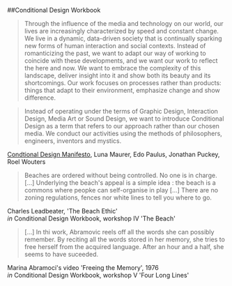 ##Conditional Design Workbook

>Through the influence of the media and technology on our world, our lives are increasingly characterized by speed and constant change. We live in a dynamic, data-driven society that is continually sparking new forms of human interaction and social contexts. Instead of romanticizing the past, we want to adapt our way of working to coincide with these developments, and we want our work to reflect the here and now. We want to embrace the complexity of this landscape, deliver insight into it and show both its beauty and its shortcomings.
>Our work focuses on processes rather than products: things that adapt to their environment, emphasize change and show difference.

>Instead of operating under the terms of Graphic Design, Interaction Design, Media Art or Sound Design, we want to introduce Conditional Design as a term that refers to our approach rather than our chosen media. We conduct our activities using the methods of philosophers, engineers, inventors and mystics.

[Condtional Design Manifesto](http://conditionaldesign.org/manifesto/), Luna Maurer, Edo Paulus, Jonathan Puckey, Roel Wouters


> Beaches are ordered without being controlled. No one is in charge. [...] Underlying the beach's appeal is a simple idea : the beach is a commons where peopke can self-organise in play [...] There are no zoning regulations, fences nor white lines to tell you where to go.

Charles Leadbeater, 'The Beach Ethic'  
*in* Conditional Design Workbook, workshop IV 'The Beach'


> [...] In thi work, Abramovic reels off all the words she can possibly remember. By reciting all the words stored in her memory, she tries to free herself from the acquired language. After an hour and a half, she seems to have suceeded.

Marina Abramoci's video 'Freeing the Memory', 1976  
*in* Conditional Design Workbook, workshop V 'Four Long Lines'
